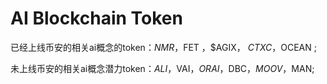 # AI Blockchain Token

已经上线币安的相关ai概念的token：$NMR，$FET ，$AGIX， $CTXC，$OCEAN ;

未上线币安的相关ai概念潜力token：$ALI，$VAI，$ORAI，$DBC，$MOOV，$MAN;
